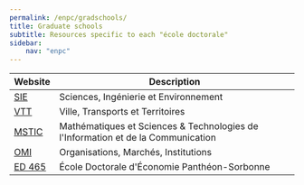```yaml
---
permalink: /enpc/gradschools/
title: Graduate schools
subtitle: Resources specific to each "école doctorale"
sidebar:
    nav: "enpc"
---
```


| Website                                                                                                                  | Description                                                                      |
| ------------------------------------------------------------------------------------------------------------------------ | -------------------------------------------------------------------------------- |
| [SIE](https://www.univ-paris-est.fr/ecoles-doctorales/ecole-doctorale-sciences-ingenierie-et-environnement-sie/accueil/) | Sciences, Ingénierie et Environnement                                            |
| [VTT](https://www.paris-est-sup.fr/ecoles-doctorales/ecole-doctorale-ville-transports-et-territoires-vtt/accueil/)       | Ville, Transports et Territoires                                                 |
| [MSTIC](https://www.univ-paris-est.fr/ecoles-doctorales/ecole-doctorale-mathematiques-et-stic-mstic/l-ed-mstic/)         | Mathématiques et Sciences & Technologies de l'Information et de la Communication |
| [OMI](https://www.univ-paris-est.fr/ecoles-doctorales/ecole-doctorale-organisations-marches-institutions-omi/accueil/)   | Organisations, Marchés, Institutions                                             |
| [ED 465](https://www.pantheonsorbonne.fr/ecoles-doctorales/economie-ed-465/)                                             | École Doctorale d'Économie Panthéon-Sorbonne                                     |
